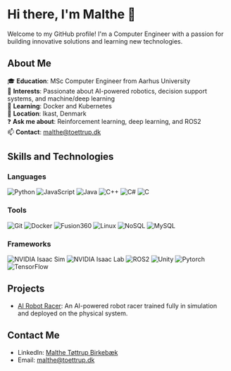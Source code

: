 # Hi there, I'm Malthe 👋

Welcome to my GitHub profile! I'm a Computer Engineer with a passion for building innovative solutions and learning new technologies.

## About Me

🎓 **Education**: MSc Computer Engineer from Aarhus University  
🤖 **Interests**: Passionate about AI-powered robotics, decision support systems, and machine/deep learning  
📘 **Learning**: Docker and Kubernetes  
📍 **Location**: Ikast, Denmark  
❓ **Ask me about**: Reinforcement learning, deep learning, and ROS2  
📫 **Contact**: [malthe@toettrup.dk](mailto:malthe@toettrup.dk)

## Skills and Technologies

### Languages
![Python](https://img.shields.io/badge/-Python-3776AB?logo=python&logoColor=white) 
![JavaScript](https://img.shields.io/badge/-JavaScript-F7DF1E?logo=javascript&logoColor=black) 
![Java](https://img.shields.io/badge/-Java-007396?logo=java&logoColor=white)
![C++](https://img.shields.io/badge/-C++-00599C?logo=c%2B%2B&logoColor=white)
![C#](https://img.shields.io/badge/-C%23-239120?logo=c-sharp&logoColor=white)
![C](https://img.shields.io/badge/-C-A8B9CC?logo=c&logoColor=white)

### Tools
![Git](https://img.shields.io/badge/-Git-F05032?logo=git&logoColor=white)
![Docker](https://img.shields.io/badge/-Docker-2496ED?logo=docker&logoColor=white)
![Fusion360](https://img.shields.io/badge/-Fusion%20360-0071C5?logo=autodesk&logoColor=white)
![Linux](https://img.shields.io/badge/-Linux-FCC624?logo=linux&logoColor=black)
![NoSQL](https://img.shields.io/badge/-NoSQL-FF4F8B?logo=nosql&logoColor=white)
![MySQL](https://img.shields.io/badge/-MySQL-4479A1?logo=mysql&logoColor=white)

### Frameworks
![NVIDIA Isaac Sim](https://img.shields.io/badge/-NVIDIA%20Isaac%20Sim-76B900?logo=nvidia&logoColor=white)
![NVIDIA Isaac Lab](https://img.shields.io/badge/-NVIDIA%20Isaac%20Lab-76B900?logo=nvidia&logoColor=white)
![ROS2](https://img.shields.io/badge/-ROS2-22314E?logo=ros&logoColor=white)
![Unity](https://img.shields.io/badge/-Unity-000000?logo=unity&logoColor=white)
![Pytorch](https://img.shields.io/badge/-Pytorch-EE4C2C?logo=pytorch&logoColor=white)
![TensorFlow](https://img.shields.io/badge/-TensorFlow-FF6F00?logo=tensorflow&logoColor=white)


## Projects

- [AI Robot Racer](https://github.com/Lukas-Malthe-MSc/orbit/tree/project-wrap-up): An AI-powered robot racer trained fully in simulation and deployed on the physical system.


## Contact Me

- LinkedIn: [Malthe Tøttrup Birkebæk](https://www.linkedin.com/in/malthet%C3%B8ttrup-birkeb%C3%A6k-980218274/)
- Email: [malthe@toettrup.dk](mailto:malthe@toettrup.dk)

